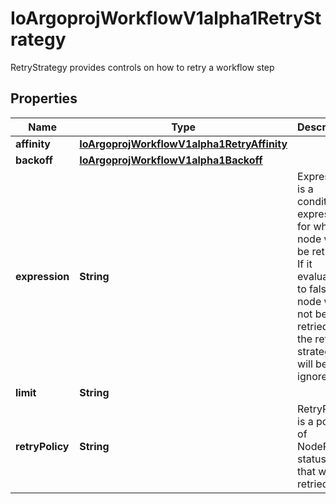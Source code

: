 

# IoArgoprojWorkflowV1alpha1RetryStrategy

RetryStrategy provides controls on how to retry a workflow step

## Properties

Name | Type | Description | Notes
------------ | ------------- | ------------- | -------------
**affinity** | [**IoArgoprojWorkflowV1alpha1RetryAffinity**](IoArgoprojWorkflowV1alpha1RetryAffinity.md) |  |  [optional]
**backoff** | [**IoArgoprojWorkflowV1alpha1Backoff**](IoArgoprojWorkflowV1alpha1Backoff.md) |  |  [optional]
**expression** | **String** | Expression is a condition expression for when a node will be retried. If it evaluates to false, the node will not be retried and the retry strategy will be ignored/ |  [optional]
**limit** | **String** |  |  [optional]
**retryPolicy** | **String** | RetryPolicy is a policy of NodePhase statuses that will be retried |  [optional]



